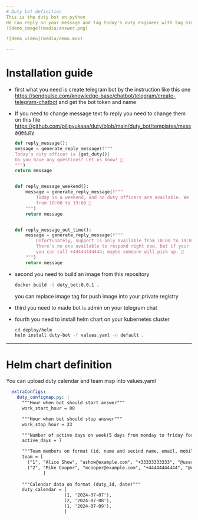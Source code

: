 ```yaml
---
# Duty bot definition
This is the duty bot on python
He can reply on your message and tag today's duty engineer with tag him in answer
![demo_image](media/answer.png)

![demo_video](media/demo.mov)

---
```

# Installation guide

- first what you need is create telegram bot by the instruction
    like this one
    https://sendpulse.com/knowledge-base/chatbot/telegram/create-telegram-chatbot
    and get the bot token and name

- If you need to change message text fo reply you need to change them on this file
    https://github.com/pilipyukaaa/duty/blob/main/duty_bot/templates/messages.py
    ```python
    def reply_message():
    message = generate_reply_message(f"""
    Today's duty officer is {get_duty()}
    Do you have any questions? Let us know! 🤌
    """)
    return message


    def reply_message_weekend():
        message = generate_reply_message(f"""
            Today is a weekend, and no duty officers are available. We can assist on weekdays
            from 10:00 to 19:00 🌚
        """)
        return message
    
    
    def reply_message_out_time():
        message = generate_reply_message(f"""
            Unfortunately, support is only available from 10:00 to 19:00 on weekdays.
            There's no one available to respond right now, but if your question is urgent,
            you can call +44444444444; maybe someone will pick up. 🌚
        """)
        return message
    ```
- second you need to build an image from this repository

    ```Bash
    docker build -t duty_bot:0.0.1 . 
    ```
    you can replace image tag for push image into your private registry

- third you need to made bot is admin on your telegram chat

- fourth you need to install helm chart on your kubernetes cluster
    ```Bash
    cd deploy/helm
    helm install duty-bot -f values.yaml -n default . 
    ```
---
# Helm chart definition

You can upload duty calendar and team map into values.yaml
```yaml
  extraConfigs:
    duty_configmap.py: |
      """Hour when bot should start answer"""
      work_start_hour = 00

      """Hour when bot should stop answer"""
      work_stop_hour = 23

      """Number of active days on week(5 days from monday to friday for example)"""
      active_days = 7

      """Team members on format (id, name and secind name, email, mobile number, telegram username)"""
      team = [
        ("1", "Alice Show", "ashow@example.com", "+33333333333", "@usernamea"),
        ("2", "Mike Cooper", "mcooper@example.com", "+44444444444", "@usernameb"),
              ]
      
      """Calendar data on format (duty_id, date)"""
      duty_calendar = [
                      (1, '2024-07-07'),
                      (2, '2024-07-08'),
                      (1, '2024-07-09'),
                      ]
```
